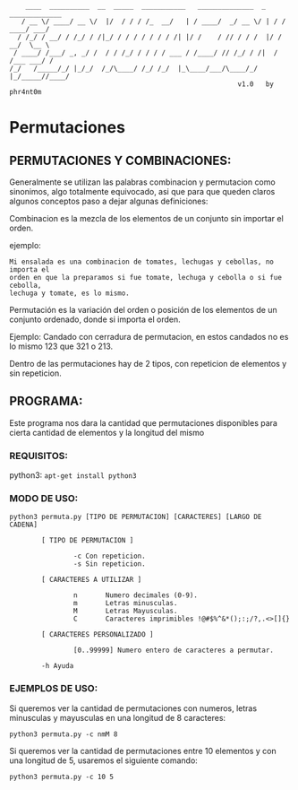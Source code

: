 ```
    ____  __________  __  _____  ___________   ______________  _   _____________	
   / __ \/ ____/ __ \/  |/  / / / /_  __/   | / ____/  _/ __ \/ | / / ____/ ___/	
  / /_/ / __/ / /_/ / /|_/ / / / / / / / /| |/ /    / // / / /  |/ / __/  \__ \		
 / ____/ /___/ _, _/ /  / / /_/ / / / / ___ / /____/ // /_/ / /|  / /___ ___/ /		
/_/   /_____/_/ |_/_/  /_/\____/ /_/ /_/  |_\____/___/\____/_/ |_/_____//____/		
                                                         v1.0   by phr4nt0m		
```

# Permutaciones 


## PERMUTACIONES Y COMBINACIONES:


Generalmente se utilizan las palabras combinacion y permutacion como sinonimos, algo totalmente equivocado, asi que para 
que queden claros algunos conceptos paso a dejar algunas definiciones:

Combinacion es la mezcla de los elementos de un conjunto sin importar el orden.
	
ejemplo:
	
	Mi ensalada es una combinacion de tomates, lechugas y cebollas, no importa el 
	orden en que la preparamos si fue tomate, lechuga y cebolla o si fue cebolla, 
	lechuga y tomate, es lo mismo.


Permutación es la variación del orden o posición de los elementos de un conjunto ordenado, donde si importa el orden.

Ejemplo:
	Candado con cerradura de permutacion, en estos candados no es lo mismo 123 que 321 o 213.

Dentro de las permutaciones hay de 2 tipos, con repeticion de elementos y sin repeticion. 

		
## PROGRAMA:

Este programa nos dara la cantidad que permutaciones disponibles para cierta cantidad de elementos y la longitud del mismo 





### REQUISITOS:

 
python3:
	`apt-get install python3`




### MODO DE USO:

```
python3 permuta.py [TIPO DE PERMUTACION] [CARACTERES] [LARGO DE CADENA]

        [ TIPO DE PERMUTACION ]

                -c Con repeticion.
                -s Sin repeticion.

        [ CARACTERES A UTILIZAR ]

                n       Numero decimales (0-9).
                m       Letras minusculas.
                M       Letras Mayusculas.
                C       Caracteres imprimibles !@#$%^&*();:;/?,.<>[]{}

        [ CARACTERES PERSONALIZADO ]

                [0..99999] Numero entero de caracteres a permutar.

        -h Ayuda
```



### EJEMPLOS DE USO:


Si queremos ver la cantidad de permutaciones con numeros, letras minusculas y mayusculas en una longitud de 8 caracteres:

`python3 permuta.py -c nmM 8`



Si queremos ver la cantidad de permutaciones entre 10 elementos y con una longitud de 5, usaremos el siguiente comando: 

`python3 permuta.py -c 10 5`



